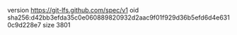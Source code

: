 version https://git-lfs.github.com/spec/v1
oid sha256:d42bb3efda35c0e060889820932d2aac9f01f929d36b5efd6d4e6310c9d228e7
size 3801
